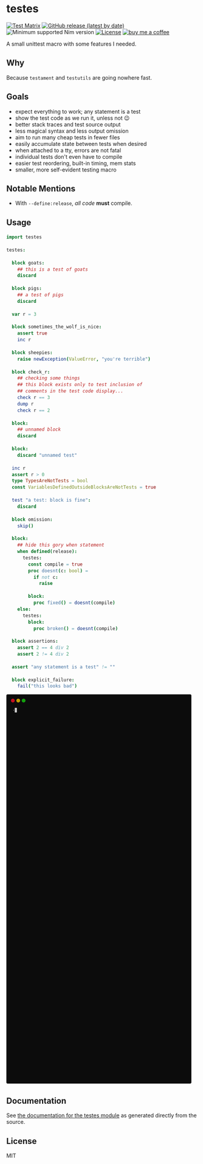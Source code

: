 # testes

[![Test Matrix](https://github.com/disruptek/testes/workflows/CI/badge.svg)](https://github.com/disruptek/testes/actions?query=workflow%3ACI)
[![GitHub release (latest by date)](https://img.shields.io/github/v/release/disruptek/testes?style=flat)](https://github.com/disruptek/testes/releases/latest)
![Minimum supported Nim version](https://img.shields.io/badge/nim-1.0.8%2B-informational?style=flat&logo=nim)
[![License](https://img.shields.io/github/license/disruptek/testes?style=flat)](#license)
[![buy me a coffee](https://img.shields.io/badge/donate-buy%20me%20a%20coffee-orange.svg)](https://www.buymeacoffee.com/disruptek)

A small unittest macro with some features I needed.

## Why

Because `testament` and `testutils` are going nowhere fast.

## Goals

- expect everything to work; any statement is a test
- show the test code as we run it, unless not :wink:
- better stack traces and test source output
- less magical syntax and less output omission
- aim to run many cheap tests in fewer files
- easily accumulate state between tests when desired
- when attached to a tty, errors are not fatal
- individual tests don't even have to compile
- easier test reordering, built-in timing, mem stats
- smaller, more self-evident testing macro

## Notable Mentions

- With `--define:release`, _all code_ **must** compile.

## Usage

```nim
import testes

testes:

  block goats:
    ## this is a test of goats
    discard

  block pigs:
    ## a test of pigs
    discard

  var r = 3

  block sometimes_the_wolf_is_nice:
    assert true
    inc r

  block sheepies:
    raise newException(ValueError, "you're terrible")

  block check_r:
    ## checking some things
    ## this block exists only to test inclusion of
    ## comments in the test code display...
    check r == 3
    dump r
    check r == 2

  block:
    ## unnamed block
    discard

  block:
    discard "unnamed test"

  inc r
  assert r > 0
  type TypesAreNotTests = bool
  const VariablesDefinedOutsideBlocksAreNotTests = true

  test "a test: block is fine":
    discard

  block omission:
    skip()

  block:
    ## hide this gory when statement
    when defined(release):
      testes:
        const compile = true
        proc doesnt(c: bool) =
          if not c:
            raise

        block:
          proc fixed() = doesnt(compile)
    else:
      testes:
        block:
          proc broken() = doesnt(compile)

  block assertions:
    assert 2 == 4 div 2
    assert 2 != 4 div 2

  assert "any statement is a test" != ""

  block explicit_failure:
    fail("this looks bad")
```

![demonstration](docs/demo.svg "demonstration")

## Documentation
See [the documentation for the testes module](https://disruptek.github.io/testes/testes.html) as generated directly from the source.

## License
MIT
